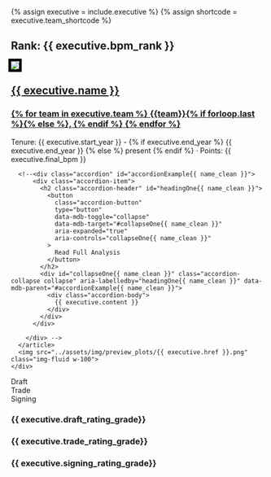{% assign executive = include.executive %}
{% assign shortcode = executive.team_shortcode %}
<div class="container">
  <div class="row">
    <div class="col-lg-3">
      <article class="post-preview">
        <a>
          <h2 class="post-title">Rank: {{ executive.bpm_rank }}</h3>
        </a>
        <img src="../assets/img/headshots/{{ executive.href }}.png" class="img-fluid w-100" style="outline: thick solid #000;">
        <!-- <img src="../assets/img/logos/{{ executive.team_shortcode | last | downcase }}.png" class="img-fluid w-100" style="outline: thick solid #000;"> -->
        <div class="position-absolute bottom-0 text-light" style="background-color: rgba(0, 0, 0, 0.5)">
          <!-- <h3 class="p-2 m-0">Rank: {{ executive.bpm_rank }}</h3> -->
        </div>
      </article>
    </div>
    <div class="col-lg-9">
      <article class="post-preview">
        <a href="{{ executive.url | prepend: site.baseurl | replace: '//', '/' }}">
          <h2 class="post-title">{{ executive.name }}</h2>
          <h3 class="post-subtitle">
            {% for team in executive.team  %}
            {{team}}{% if forloop.last %}{% else %}, {% endif %}
            {% endfor %}
          </h3>
        </a>
        <p class="post-meta">Tenure: 
          {{ executive.start_year }} -
          {% if executive.end_year %}
          {{ executive.end_year }}
          {% else %}
          present
          {% endif %}
          &middot; Points: {{ executive.final_bpm }}
        </p>
      
      <!--<div class="accordion" id="accordionExample{{ name_clean }}">
          <div class="accordion-item">
            <h2 class="accordion-header" id="headingOne{{ name_clean }}">
              <button
                class="accordion-button"
                type="button"
                data-mdb-toggle="collapse"
                data-mdb-target="#collapseOne{{ name_clean }}"
                aria-expanded="true"
                aria-controls="collapseOne{{ name_clean }}"
              >
                Read Full Analysis
              </button>
            </h2>
            <div id="collapseOne{{ name_clean }}" class="accordion-collapse collapse" aria-labelledby="headingOne{{ name_clean }}" data-mdb-parent="#accordionExample{{ name_clean }}">
              <div class="accordion-body">
                {{ executive.content }}
              </div>
            </div>
          </div>
          
        </div> -->
      </article>
      <img src="../assets/img/preview_plots/{{ executive.href }}.png" class="img-fluid w-100">
    </div>
  </div>
    <div class="row">
          <div class="col-md-1">
            Draft
          </div>
          <div class="col-md-1">
            Trade 
          </div>
          <div class="col-md-1">
            Signing
          </div>
        </div>
  <div class="row">
          <div class="col-md-1">
            <h3> {{ executive.draft_rating_grade}}</h3>
          </div>
          <div class="col-md-1">
            <h3>{{ executive.trade_rating_grade}}</h3>
          </div>
          <div class="col-md-1">
            <h3> {{ executive.signing_rating_grade}}</h3>
          </div>
        </div>
</div>